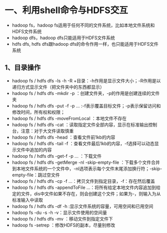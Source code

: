 # 一、利用shell命令与HDFS交互

* hadoop fs，hadoop fs适用于任何不同的文件系统，比如本地文件系统和HDFS文件系统
* hadoop dfs，hadoop dfs只能适用于HDFS文件系统
* hdfs dfs, hdfs dfs跟hadoop dfs的命令作用一样，也只能适用于HDFS文件系统

## 1、目录操作

* hadoop fs / hdfs dfs -ls -h -R +目录：-h作用是显示文件大小；-R作用是以递归方式显示文件（把文件夹中的东西都显示）
* hadoop fs / hdfs dfs -mkdir -p <path> ：创建文件夹，-p的作用是创建连续的文件夹
* hadoop fs / hdfs dfs -put -f -p <localsrc> ... <dst>:-f表示覆盖目标文件；-p表示保留访问和修改时间，所有权和权限；
* hadoop fs / hdfs dfs -moveFromLocal ：本地文件不存在
* hadoop fs / hdfs dfs -cat <src>：读取指定文件全部内容，显示在标准输出控制台，注意：对于大文件读取慎重
* hadoop fs / hdfs dfs -head <src>：查看文件前1kb的内容
* hadoop fs / hdfs dfs -tail -f <src>：查看文件最后1kb的内容，-f选择可以动态显示文件中追加的内容
* hadoop fs / hdfs dfs -get-f -p <src> ... <localhostdst>：下载文件
* hadoop fs / hdfs dfs -getMerge -nl -skip-empty-file <src><localdst>：下载多个文件合并到本地文件系统的一个文件中，-nl选项表示每个文件末尾添加换行符；-skip-empty-file：跳过空文件
* hadoop fs / hdfs dfs -cp -f <src>...<localdst>：拷贝文件到指定目录，-f：存在然后覆盖
* hadoop fs / hdfs dfs -appendToFile <localsrc> ...<dst>：将所有给定本地文件内容追加到给定的文件，dis中文件如果不存在，则会创建这个文件；如果<localsrc>为-，则输入为从标准输入中读取
* hadoop fs / hdfs dfs -df -h :显示文件系统的容量，可用空间和已用空间
* hadoop fs -du -s -h -v：显示文件使用的空间量
* hadoop fs / hdfs dfs -mv ：移动文件到指定文件下
* hadoop fs -setrep ：修改HDFS的副本，尽量别修改





